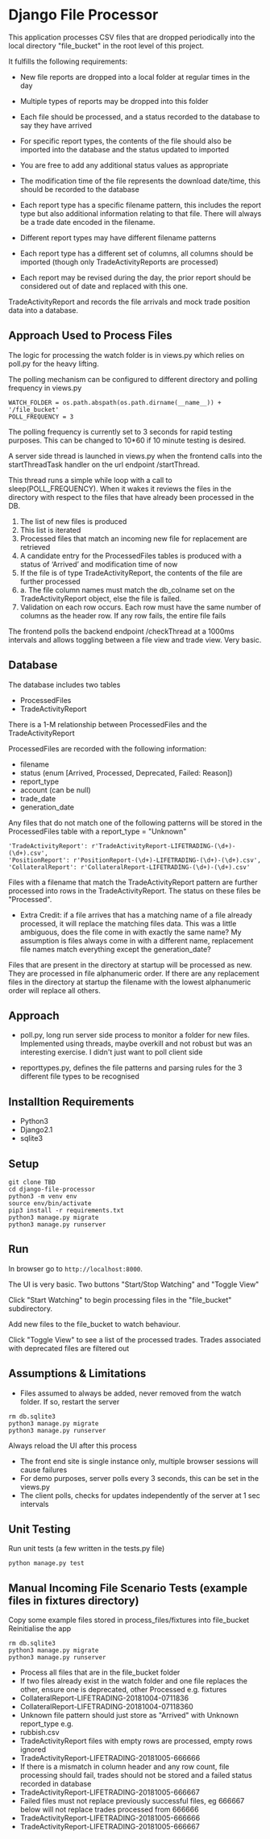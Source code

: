 # Django File Processor

This application processes CSV files that are dropped periodically into the local directory "file_bucket" in the root level of this project.

It fulfills the following requirements:
- New file reports are dropped into a local folder at regular times in the day

- Multiple types of reports may be dropped into this folder

- Each file should be processed, and a status recorded to the database to say they have arrived

- For specific report types, the contents of the file should also be imported into the database and the status updated to imported

- You are free to add any additional status values as appropriate

- The modification time of the file represents the download date/time, this should be recorded to the database

- Each report type has a specific filename pattern, this includes the report type but also additional information relating to that file. There will always be a trade date encoded in the filename.

- Different report types may have different filename patterns

- Each report type has a different set of columns, all columns should be imported (though only TradeActivityReports are processed)

- Each report may be revised during the day, the prior report should be considered out of date and replaced with this one.

TradeActivityReport and records the file arrivals and mock trade position data into a database.

## Approach Used to Process Files

The logic for processing the watch folder is in views.py which relies on poll.py for the heavy lifting.

The polling mechanism can be configured to different directory and polling frequency in views.py
```
WATCH_FOLDER = os.path.abspath(os.path.dirname(__name__)) + '/file_bucket'
POLL_FREQUENCY = 3
```
The polling frequency is currently set to 3 seconds for rapid testing purposes.  This can be changed to 10*60 if 10 minute testing is desired.

A server side thread is launched in views.py when the frontend calls into the startThreadTask handler on the url endpoint /startThread.  

This thread runs a simple while loop with a call to sleep(POLL_FREQUENCY).  When it wakes it reviews the files in the directory with respect to the files that have already been processed in the DB.  

1. The list of new files is produced
2. This list is iterated
3. Processed files that match an incoming new file for replacement are retrieved
4. A candidate entry for the ProcessedFiles tables is produced with a status of ‘Arrived’ and modification time of now
4. If the file is of type TradeActivityReport, the contents of the file are further processed
4. a. The file column names must match the db_colname set on the TradeActivityReport object, else the file is failed.
5. Validation on each row occurs. Each row must have the same number of columns as the header row.  If any row fails, the entire file fails


The frontend polls the backend endpoint /checkThread at a 1000ms intervals and allows toggling between a file view and trade view.  Very basic.


## Database

The database includes two tables
- ProcessedFiles
- TradeActivityReport

There is a 1-M relationship between ProcessedFiles and the TradeActivityReport

ProcessedFiles are recorded with the following information:
- filename
- status (enum [Arrived, Processed, Deprecated, Failed: Reason])
- report_type
- account (can be null)
- trade_date
- generation_date

Any files that do not match one of the following patterns will be stored in the ProcessedFiles table with a report_type = "Unknown"
```
'TradeActivityReport': r'TradeActivityReport-LIFETRADING-(\d+)-(\d+).csv',
'PositionReport': r'PositionReport-(\d+)-LIFETRADING-(\d+)-(\d+).csv',
'CollateralReport': r'CollateralReport-LIFETRADING-(\d+)-(\d+).csv'
```

Files with a filename that match the TradeActivityReport pattern are further processed into rows in the TradeActivityReport. The status on these files be "Processed".

- Extra Credit: if a file arrives that has a matching name of a file already processed, it will replace the matching files data.  This was a little ambiguous, does the file come in with exactly the same name?  My assumption is files always come in with a different name, replacement file names match everything except the generation_date?  

Files that are present in the directory at startup will be processed as new. They are processed in file alphanumeric order.  If there are any replacement files in the directory at startup the filename with the lowest alphanumeric order will replace all others.

## Approach
- poll.py, long run server side process to monitor a folder for new files.  Implemented using threads, maybe overkill and not robust but was an interesting exercise.  I didn't just want to poll client side

- reporttypes.py, defines the file patterns and parsing rules for the 3 different file types to be recognised

## Installtion Requirements

 - Python3
 - Django2.1
 - sqlite3

## Setup

 ```
 git clone TBD
 cd django-file-processor
 python3 -m venv env
 source env/bin/activate
 pip3 install -r requirements.txt
 python3 manage.py migrate
 python3 manage.py runserver
 ```

## Run
 In browser go to `http://localhost:8000`.

 The UI is very basic.  Two buttons "Start/Stop Watching" and "Toggle View"

 Click "Start Watching" to begin processing files in the "file_bucket" subdirectory.

 Add new files to the file_bucket to watch behaviour.

 Click "Toggle View" to see a list of the processed trades.  Trades associated with deprecated files are filtered out


## Assumptions & Limitations
 - Files assumed to always be added, never removed from the watch folder.  If so, restart the server
 ```
 rm db.sqlite3
 python3 manage.py migrate
 python3 manage.py runserver
 ```

 Always reload the UI after this process


 - The front end site is single instance only, multiple browser sessions will cause failures
 - For demo purposes, server polls every 3 seconds, this can be set in the views.py
 - The client polls, checks for updates independently of the server at 1 sec intervals

## Unit Testing
Run unit tests (a few written in the tests.py file)
```
python manage.py test
```

## Manual Incoming File Scenario Tests (example files in fixtures directory)
Copy some example files stored in process_files/fixtures into file_bucket
Reinitialise the app
```
rm db.sqlite3
python3 manage.py migrate
python3 manage.py runserver
```
- Process all files that are in the file_bucket folder
- If two files already exist in the watch folder and one file replaces the other, ensure one is deprecated, other Processed e.g. fixtures
 - CollateralReport-LIFETRADING-20181004-0711836
 - CollateralReport-LIFETRADING-20181004-07118360
- Unknown file pattern should just store as "Arrived" with Unknown report_type e.g.
 - rubbish.csv
- TradeActivityReport files with empty rows are processed, empty rows ignored
 - TradeActivityReport-LIFETRADING-20181005-666666
- If there is a mismatch in column header and any row count, file processing should fail, trades should not be stored and a failed status recorded in database
 - TradeActivityReport-LIFETRADING-20181005-666667
- Failed files must not replace previously successful files, eg 666667 below will not replace trades processed from 666666
 - TradeActivityReport-LIFETRADING-20181005-666666
 - TradeActivityReport-LIFETRADING-20181005-666667
